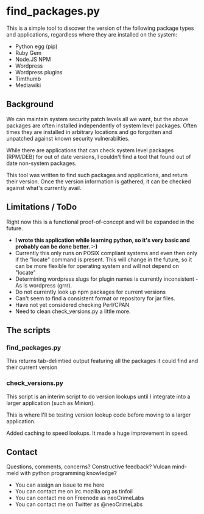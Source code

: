 # find_packages.py

This is a simple tool to discover the version of the following package types and applications, regardless where they are installed on the system:

* Python egg (pip)
* Ruby Gem
* Node.JS NPM
* Wordpress
* Wordpress plugins
* Timthumb
* Mediawiki

## Background

We can maintain system security patch levels all we want, but the above packages are often installed independently of system level packages.  Often times they are installed in arbitrary locations and go forgotten and unpatched against known security vulnerabilties.

While there are applications that can check system level packages (RPM/DEB) for out of date versions, I couldn't find a tool that found out of date non-system packages.

This tool was written to find such packages and applications, and return their version.  Once the version information is gathered, it can be checked against what's currently avail.

## Limitations / ToDo

Right now this is a functional proof-of-concept and will be expanded in the future.

* **I wrote this application while learning python, so it's very basic and probably can be done better.  :-)**
* Currently this only runs on POSIX compliant systems and even then only if the "locate" command is present.  This will change in the future, so it can be more flexible for operating system and will not depend on "locate"
* Determining wordpress slugs for plugin names is currently inconsistent - As is wordpress (grrr).
* Do not currently look up npm packages for current versions
* Can't seem to find a consistent format or repository for jar files.
* Have not yet considered checking Perl/CPAN
* Need to clean check_versions.py  a little more.

## The scripts

### find_packages.py

This returns tab-delimtied output featuring all the packages it could find and their current version

### check_versions.py

This script is an interim script to do version lookups until I integrate into a larger application (such as Minion).

This is where I'll be testing version lookup code before moving to a larger application.

Added caching to speed lookups.  It made a huge improvement in speed.

## Contact

Questions, comments, concerns?  Constructive feedback?  Vulcan mind-meld with python programming knowledge?

* You can assign an issue to me here
* You can contact me on irc.mozilla.org as tinfoil
* You can contact me on Freenode as neoCrimeLabs
* You can contact me on Twitter as @neoCrimeLabs
